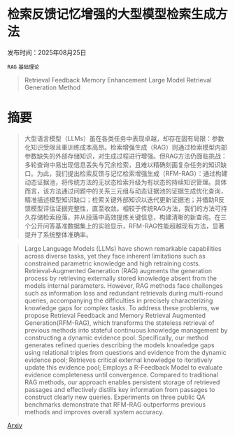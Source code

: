 # 检索反馈记忆增强的大型模型检索生成方法

发布时间：2025年08月25日

`RAG` `基础理论`

> Retrieval Feedback Memory Enhancement Large Model Retrieval Generation Method

# 摘要

> 大型语言模型（LLMs）虽在各类任务中表现卓越，却存在固有局限：参数化知识受限且重训练成本高昂。检索增强生成（RAG）则通过检索模型内部参数缺失的外部存储知识，对生成过程进行增强。但RAG方法仍面临挑战：多轮查询中易出现信息丢失与冗余检索，且难以精确刻画复杂任务的知识缺口。为此，我们提出检索反馈与记忆检索增强生成（RFM-RAG）：通过构建动态证据池，将传统方法的无状态检索升级为有状态的持续知识管理。具体而言，该方法通过问题中的关系三元组与动态证据池的证据生成优化查询，精准描述模型知识缺口；检索关键外部知识以迭代更新证据池；并借助R反馈模型评估证据完整性，直至收敛。相较于传统RAG方法，我们的方法可持久存储检索段落，并从段落中高效提炼关键信息，构建清晰的新查询。在三个公开问答基准数据集上的实验显示，RFM-RAG性能超越现有方法，显著提升了系统整体准确率。

> Large Language Models (LLMs) have shown remarkable capabilities across diverse tasks, yet they face inherent limitations such as constrained parametric knowledge and high retraining costs. Retrieval-Augmented Generation (RAG) augments the generation process by retrieving externally stored knowledge absent from the models internal parameters. However, RAG methods face challenges such as information loss and redundant retrievals during multi-round queries, accompanying the difficulties in precisely characterizing knowledge gaps for complex tasks. To address these problems, we propose Retrieval Feedback and Memory Retrieval Augmented Generation(RFM-RAG), which transforms the stateless retrieval of previous methods into stateful continuous knowledge management by constructing a dynamic evidence pool. Specifically, our method generates refined queries describing the models knowledge gaps using relational triples from questions and evidence from the dynamic evidence pool; Retrieves critical external knowledge to iteratively update this evidence pool; Employs a R-Feedback Model to evaluate evidence completeness until convergence. Compared to traditional RAG methods, our approach enables persistent storage of retrieved passages and effectively distills key information from passages to construct clearly new queries. Experiments on three public QA benchmarks demonstrate that RFM-RAG outperforms previous methods and improves overall system accuracy.

[Arxiv](https://arxiv.org/abs/2508.17862)
